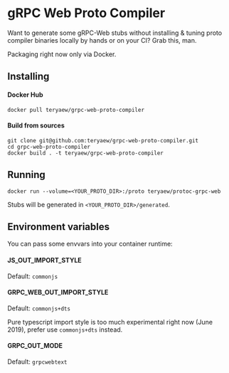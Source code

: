 # gRPC Web Proto Compiler

Want to generate some gRPC-Web stubs without installing & tuning proto compiler binaries locally by hands or on your CI? Grab this, man.

Packaging right now only via Docker.

## Installing

#### Docker Hub

```
docker pull teryaew/grpc-web-proto-compiler
```

#### Build from sources

```
git clone git@github.com:teryaew/grpc-web-proto-compiler.git
cd grpc-web-proto-compiler
docker build . -t teryaew/grpc-web-proto-compiler
```

## Running

`docker run --volume=<YOUR_PROTO_DIR>:/proto teryaew/protoc-grpc-web`

Stubs will be generated in `<YOUR_PROTO_DIR>/generated`.

## Environment variables

You can pass some envvars into your container runtime:

#### JS_OUT_IMPORT_STYLE

Default: `commonjs`

#### GRPC_WEB_OUT_IMPORT_STYLE

Default: `commonjs+dts`

Pure typescript import style is too much experimental right now (June 2019), prefer use `commonjs+dts` instead.

#### GRPC_OUT_MODE

Default: `grpcwebtext`
